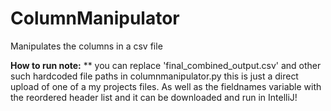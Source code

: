 # ColumnManipulator
Manipulates the columns in a csv file

**How to run note:**
** you can replace 'final_combined_output.csv' and other such hardcoded file paths in columnmanipulator.py this is just a direct upload of one of a my projects files. As well as the fieldnames variable with the reordered header list and it can be downloaded and run in IntelliJ!
